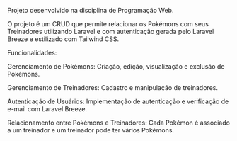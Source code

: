 Projeto desenvolvido na disciplina de Programação Web.


O projeto é um CRUD que permite relacionar os Pokémons com seus Treinadores utilizando Laravel e com autenticação gerada pelo Laravel Breeze e estilizado com Tailwind CSS.




Funcionalidades:

Gerenciamento de Pokémons: Criação, edição, visualização e exclusão de Pokémons.

Gerenciamento de Treinadores: Cadastro e manipulação de treinadores.

Autenticação de Usuários: Implementação de autenticação e verificação de e-mail com Laravel Breeze.

Relacionamento entre Pokémons e Treinadores: Cada Pokémon é associado a um treinador e um treinador pode ter vários Pokémons.
